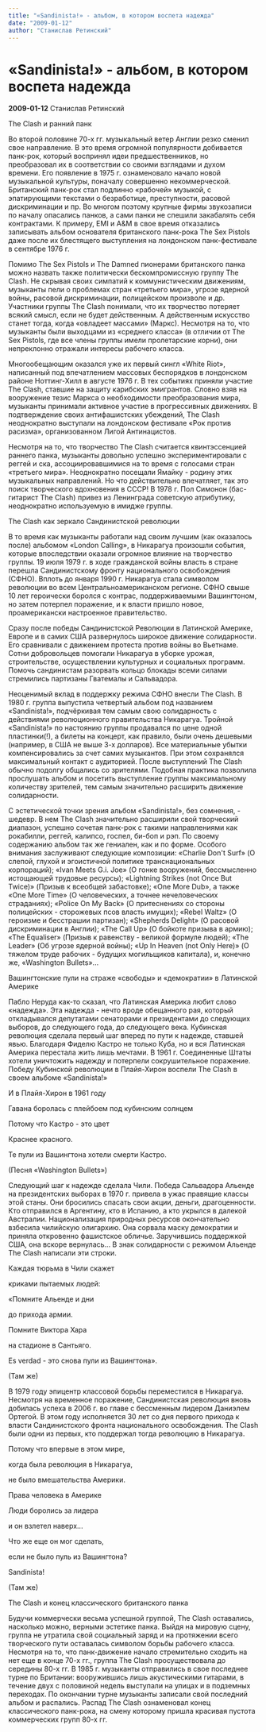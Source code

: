 ```yaml
---
title: "«Sandinista!» - альбом, в котором воспета надежда"
date: "2009-01-12"
author: "Станислав Ретинский"
---
```


# «Sandinista!» - альбом, в котором воспета надежда

**2009-01-12** Станислав Ретинский

The Clash и ранний панк

Во второй половине 70-х гг. музыкальный ветер Англии резко сменил свое направление. В это время огромной популярности добивается панк-рок, который воспринял идеи предшественников, но преобразовал их в соответствии со своими взглядами и духом времени. Его появление в 1975 г. ознаменовало начало новой музыкальной культуры, поначалу совершенно некоммерческой. Британский панк-рок стал подлинно «рабочей» музыкой, с эпатирующими текстами о безработице, преступности, расовой дискриминации и пр. Во многом поэтому крупные фирмы звукозаписи по началу опасались панков, а сами панки не спешили закабалять себя контрактами. К примеру, EMI и A&M в свое время отказались записывать альбом основателя британского панк-рока The Sex Pistols даже после их блестящего выступления на лондонском панк-фестивале в сентябре 1976 г.

Помимо The Sex Pistols и The Damned пионерами британского панка можно назвать также политически бескомпромиссную группу The Clash. Не скрывая своих симпатий к коммунистическим движениям, музыканты пели о проблемах стран «третьего мира», угрозе ядерной войны, расовой дискриминации, полицейском произволе и др. Участники группы The Clash понимали, что их творчество потеряет всякий смысл, если не будет действенным. А действенным искусство станет тогда, когда «овладеет массами» (Маркс). Несмотря на то, что музыканты были выходцами из «среднего класса» (в отличии от The Sex Pistols, где все члены группы имели пролетарские корни), они непреклонно отражали интересы рабочего класса.

Многообещающим оказался уже их первый сингл «White Riot», написанный под впечатлением массовых беспорядков в лондонском районе Ноттинг-Хилл в августе 1976 г. В тех событиях приняли участие The Clash, ставшие на защиту карибских эмигрантов. Словно взяв на вооружение тезис Маркса о необходимости преобразования мира, музыканты принимали активное участие в прогрессивных движениях. В подтверждение своих антифашистских убеждений, The Clash неоднократно выступали на лондонском фестивале «Рок против расизма», организованном Лигой Антинацистов.

Несмотря на то, что творчество The Clash считается квинтэссенцией раннего панка, музыканты довольно успешно экспериментировали с реггей и ска, ассоциировавшимися на то время с голосами стран «третьего мира». Неоднократно посещали Ямайку - родину этих музыкальных направлений. Но что действительно впечатляет, так это поиск творческого вдохновения в СССР! В 1978 г. Пол Симонон (бас-гитарист The Clash) привез из Ленинграда советскую атрибутику, неоднократно используемую в имидже группы.

The Clash как зеркало Сандинистской революции

В то время как музыканты работали над своим лучшим (как оказалось после) альбомом «London Calling», в Никарагуа произошли события, которые впоследствии оказали огромное влияние на творчество группы. 19 июля 1979 г. в ходе гражданской войны власть в стране перешла Сандинистскому фронту национального освобождения (СФНО). Вплоть до января 1990 г. Никарагуа стала символом революции во всем Центральноамериканском регионе. СФНО свыше 10 лет героически боролся с контрас, поддерживаемыми Вашингтоном, но затем потерпел поражение, и к власти пришло новое, проамерикански настроенное правительство.

Сразу после победы Сандинистской Революции в Латинской Америке, Европе и в самих США развернулось широкое движение солидарности. Его сравнивали с движением протеста против войны во Вьетнаме. Сотни добровольцев помогали Никарагуа в уборке урожая, строительстве, осуществлении культурных и социальных программ. Помочь сандинистам разорвать кольцо блокады всеми силами стремились партизаны Гватемалы и Сальвадора.

Неоценимый вклад в поддержку режима СФНО внесли The Clash. В 1980 г. группа выпустила четвертый альбом под названием «Sandinista!», подчёркивая тем самым свою солидарность с действиями революционного правительства Никарагуа. Тройной «Sandinista!» по настоянию группы продавался по цене одной пластинки(!), а билеты на концерт, как правило, были очень дешевыми (например, в США не выше 3-х долларов). Все материальные убытки компенсировались за счет самих музыкантов. При этом сохранялся максимальный контакт с аудиторией. После выступлений The Clash обычно подолгу общались со зрителями. Подобная практика позволила прослушать альбом и посетить выступление группы максимальному количеству зрителей, тем самым значительно расширить движение солидарности.

С эстетической точки зрения альбом «Sandinista!», без сомнения, - шедевр. В нем The Clash значительно расширили свой творческий диапазон, успешно сочетая панк-рок с такими направлениями как рокабилли, реггей, калипсо, госпел, би-боп и рэп. По своему содержанию альбом так же гениален, как и по форме. Особого внимания заслуживают следующие композиции: «Charlie Don't Surf» (О слепой, глухой и эгоистичной политике  транснациональных корпораций); «Ivan Meets G.i. Joe» (О гонке вооружений, бессмысленно истощающей трудовые ресурсы); «Lightning Strikes (not Once But Twice)» (Призыв к всеобщей забастовке); «One More Dub», а также «One More Time» (О человеческих, а точнее нечеловеческих страданиях); «Police On My Back» (О притеснениях со стороны полицейских - сторожевых псов власть имущих); «Rebel Waltz» (О героизме и бесстрашии партизан); «Shepherds Delight» (О расовой дискриминации в Англии); «The Call Up» (О бойкоте призыва в армию); «The Equaliser» (Призыв к равенству - великой формуле людей); «The Leader» (Об угрозе ядерной войны); «Up In Heaven (not Only Here)» (О тяжелом труде рабочих - будущих могильщиков капитала), и, конечно же, «Washington Bullets»...

Вашингтонские пули на страже «свободы» и «демократии» в Латинской Америке

Пабло Неруда как-то сказал, что Латинская Америка любит слово «надежда». Эта надежда - нечто вроде обещанного рая, который откладывался депутатами сенаторами и президентами до следующих выборов, до следующего года, до следующего века. Кубинская революция сделала первый шаг вперед по пути к надежде, ставшей явью. Благодаря Фиделю Кастро не только Куба, но и вся Латинская Америка перестала жить лишь мечтами. В 1961 г. Соединенные Штаты хотели уничтожить надежду и потерпели сокрушительное поражение. Победу Кубинской революции в Плайя-Хирон воспели The Clash в своем альбоме «Sandinista!»

И в Плайя-Хирон в 1961 году 

Гавана боролась с плейбоем под кубинским солнцем 

Потому что Кастро - это цвет

 Краснее красного.

Те пули из Вашингтона хотели смерти Кастро.

(Песня «Washington Bullets»)

Следующий шаг к надежде сделала Чили. Победа Сальвадора Альенде на президентских выборах в 1970 г. привела в ужас правящие классы этой станы. Они бросились спасать свои акции, деньги, драгоценности. Кто отправился в Аргентину, кто в Испанию, а кто укрылся в далекой Австралии. Национализация природных ресурсов окончательно взбесила чилийскую олигархию. Она сорвала маску демократии и приняла откровенно фашистское обличье. Заручившись поддержкой США, она вскоре вернулась... В знак солидарности с режимом Альенде The Clash написали эти строки.

Каждая тюрьма в Чили скажет 

криками пытаемых людей: 

«Помните Альенде и дни 

до прихода армии. 

Помните Виктора Хара 

на стадионе в Сантьяго. 

Es verdad - это снова пули из Вашингтона». 



(Там же)

В 1979 году эпицентр классовой борьбы переместился в Никарагуа. Несмотря на временное поражение, Сандинистская революция вновь добилась успеха в 2006 г. во главе с бессменным лидером Даниэлем Ортегой. В этом году исполняется 30 лет со дня первого прихода к власти Сандинистского фронта национального освобождения. The Clash были одни из первых, кто поддержал тогда революцию в Никарагуа.

Потому что впервые в этом мире,

 когда была революция в Никарагуа,

 не было вмешательства Америки.

 Права человека в Америке

Люди боролись за лидера

 и он взлетел наверх...

 Что же еще он мог сделать,

 если не было пуль из Вашингтона?

 Sandinista!

(Там же)

The Clash и конец классического британского панка

Будучи коммерчески весьма успешной группой, The Clash оставались, насколько можно, верными эстетике панка. Выйдя на мировую сцену, группа не утратила свой социальный заряд и на протяжении всего творческого пути оставалась символом борьбы рабочего класса. Несмотря на то, что панк-движение начало стремительно сходить на нет еще в конце 70-х гг., группа The Clash просуществовала до середины 80-х гг. В 1985 г. музыканты отправились в свое последнее турне по Британии: вооружившись лишь акустическими гитарами, в течение двух с половиной недель выступали на улицах и в подземных переходах. По окончании турне музыканты записали свой последний альбом и распались. Распад The Clash ознаменовал конец классического панк-рока, на смену которому пришла красивая пустота коммерческих групп 80-х гг.
